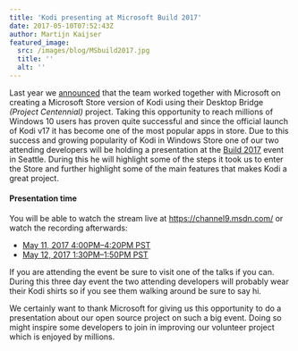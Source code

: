 ```yaml
---
title: 'Kodi presenting at Microsoft Build 2017'
date: 2017-05-10T07:52:43Z
author: Martijn Kaijser
featured_image:
  src: /images/blog/MSbuild2017.jpg
  title: ''
  alt: ''
---
```

Last year we [announced](https://kodi.tv/article/kodi-goes-windows-store) that the team worked together with Microsoft on creating a Microsoft Store version of Kodi using their Desktop Bridge *(Project Centennial)* project. Taking this opportunity to reach millions of Windows 10 users has proven quite successful and since the official launch of Kodi v17 it has become one of the most popular apps in store. Due to this success and growing popularity of Kodi in Windows Store one of our two attending developers will be holding a presentation at the [Build 2017](https://mybuild.microsoft.com/) event in Seattle. During this he will highlight some of the steps it took us to enter the Store and further highlight some of the main features that makes Kodi a great project.

 #### Presentation time

 You will be able to watch the stream live at <https://channel9.msdn.com/> or watch the recording afterwards:

 
 * [May 11, 2017 4:00PM–4:20PM PST](https://channel9.msdn.com/Events/Build/2017/T6107-R1)
 * [May 12, 2017 1:30PM–1:50PM PST](https://channel9.msdn.com/Events/Build/2017/T6107-R2)
 
 If you are attending the event be sure to visit one of the talks if you can. During this three day event the two attending developers will probably wear their Kodi shirts so if you see them walking around be sure to say hi.

 We certainly want to thank Microsoft for giving us this opportunity to do a presentation about our open source project on such a big event. Doing so might inspire some developers to join in improving our volunteer project which is enjoyed by millions.

  

 